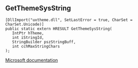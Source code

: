 ## GetThemeSysString

```
[DllImport("uxtheme.dll", SetLastError = true, CharSet = CharSet.Unicode)]
public static extern HRESULT GetThemeSysString(
   IntPtr hTheme,
   int iStringId,
   StringBuilder pszStringBuff,
   int cchMaxStringChars
);
```

[Microsoft documentation](https://docs.microsoft.com/en-us/windows/win32/api/uxtheme/nf-uxtheme-getthemesysstring)
